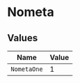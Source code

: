 # Nometa


## Values

| Name        | Value       |
| ----------- | ----------- |
| `NometaOne` | 1           |